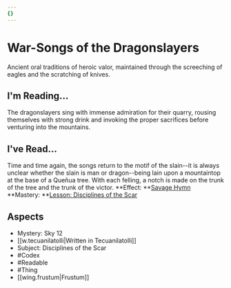 ```yaml
---
{}
---
```

# War-Songs of the Dragonslayers
Ancient oral traditions of heroic valor, maintained through the screeching of eagles and the scratching of knives.
## I'm Reading...
The dragonslayers sing with immense admiration for their quarry, rousing themselves with strong drink and invoking the proper sacrifices before venturing into the mountains.
## I've Read...
Time and time again, the songs return to the motif of the slain--it is always unclear whether the slain is man or dragon--being lain upon a mountaintop at the base of a Queñua tree. With each felling, a notch is made on the trunk of the tree and the trunk of the victor. 
**Effect: **[Savage Hymn](https://uadaf.theevilroot.xyz/rowenarium/element/music.savage)
**Mastery: **[Lesson: Disciplines of the Scar](https://uadaf.theevilroot.xyz/rowenarium/element/x.disciplinesofthescar)
## Aspects
- Mystery: Sky 12
- [[w.tecuanilatolli|Written in Tecuanilatolli]]
- Subject: Disciplines of the Scar
- #Codex
- #Readable
- #Thing
- [[wing.frustum|Frustum]]